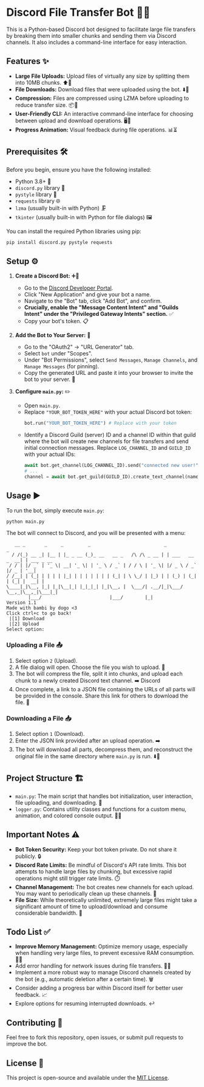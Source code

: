 # Discord File Transfer Bot 🤖📂

This is a Python-based Discord bot designed to facilitate large file transfers by breaking them into smaller chunks and sending them via Discord channels. It also includes a command-line interface for easy interaction.

## Features ✨

* **Large File Uploads:** Upload files of virtually any size by splitting them into 10MB chunks. ⬆️📁
* **File Downloads:** Download files that were uploaded using the bot. ⬇️💾
* **Compression:** Files are compressed using LZMA before uploading to reduce transfer size. 📦💨
* **User-Friendly CLI:** An interactive command-line interface for choosing between upload and download operations. 🖥️💬
* **Progress Animation:** Visual feedback during file operations. 📊⏳

## Prerequisites 🛠️

Before you begin, ensure you have the following installed:

* Python 3.8+ 🐍
* `discord.py` library 🤖
* `pystyle` library 🎨
* `requests` library 🌐
* `lzma` (usually built-in with Python) 🗜️
* `tkinter` (usually built-in with Python for file dialogs) 🖼️

You can install the required Python libraries using pip:

```bash
pip install discord.py pystyle requests
````

## Setup ⚙️

1.  **Create a Discord Bot:** ➕🤖

      * Go to the [Discord Developer Portal](https://discord.com/developers/applications).
      * Click "New Application" and give your bot a name.
      * Navigate to the "Bot" tab, click "Add Bot", and confirm.
      * **Crucially, enable the "Message Content Intent" and "Guilds Intent" under the "Privileged Gateway Intents" section.** ✅
      * Copy your bot's token. 📋

2.  **Add the Bot to Your Server:** 🤝

      * Go to the "OAuth2" -\> "URL Generator" tab.
      * Select `bot` under "Scopes".
      * Under "Bot Permissions", select `Send Messages`, `Manage Channels`, and `Manage Messages` (for pinning).
      * Copy the generated URL and paste it into your browser to invite the bot to your server. 🔗

3.  **Configure `main.py`:** ✏️

      * Open `main.py`.
      * Replace `"YOUR_BOT_TOKEN_HERE"` with your actual Discord bot token:
        ```python
        bot.run("YOUR_BOT_TOKEN_HERE") # Replace with your token
        ```
      * Identify a Discord Guild (server) ID and a channel ID within that guild where the bot will create new channels for file transfers and send initial connection messages. Replace `LOG_CHANNEL_ID` and `GUILD_ID` with your actual IDs:
        ```python
        await bot.get_channel(LOG_CHANNEL_ID).send("connected new user!") # Your channel ID for connection messages
        # ...
        channel = await bot.get_guild(GUILD_ID).create_text_channel(name) # Your guild ID for creating channels
        ```

## Usage ▶️

To run the bot, simply execute `main.py`:

```bash
python main.py
```

The bot will connect to Discord, and you will be presented with a menu:

```
   __ _       _     _         _                           _                 _           
  / /(_) __ _| |__ | |_ _ __ (_)_ __   __ _   /\ /\ _ __ | | ___   __ _  __| | ___ _ __ 
 / / | |/ _` | '_ \| __| '_ \| | '_ \ / _` | / / \ | '_ \| |/ _ \ / _` |/ _ | '__|
/ /__| | (_| | | | | |_| | | | | | | | (_| | \ \_/ | |_) | | (_) | (_| | (_| |  __| |   
\____|_|\__, |_| |_|\__|_| |_|_|_| |_|\__, |  \___/| .__/|_|\___/ \__,_|\__,_|\___|_|   
        |___/                         |___/        |_|                                                                                           
Version 1.1                                                                                                                       
Made with bambi by dogo <3
Click ctrl+c to go back!
 |[1] Download
 |[2] Upload
Select option:
```

### Uploading a File 📤

1.  Select option `2` (Upload).
2.  A file dialog will open. Choose the file you wish to upload. 📂
3.  The bot will compress the file, split it into chunks, and upload each chunk to a newly created Discord text channel. ➡️ Discord
4.  Once complete, a link to a JSON file containing the URLs of all parts will be provided in the console. Share this link for others to download the file. 🔗

### Downloading a File 📥

1.  Select option `1` (Download).
2.  Enter the JSON link provided after an upload operation. ➡️
3.  The bot will download all parts, decompress them, and reconstruct the original file in the same directory where `main.py` is run. ⬇️💾

## Project Structure 🏗️

  * `main.py`: The main script that handles bot initialization, user interaction, file uploading, and downloading. 🚀
  * `logger.py`: Contains utility classes and functions for a custom menu, animation, and colored console output. 📝✨

## Important Notes ⚠️

  * **Bot Token Security:** Keep your bot token private. Do not share it publicly. 🔒
  * **Discord Rate Limits:** Be mindful of Discord's API rate limits. This bot attempts to handle large files by chunking, but excessive rapid operations might still trigger rate limits. ⏱️
  * **Channel Management:** The bot creates new channels for each upload. You may want to periodically clean up these channels. 🧹
  * **File Size:** While theoretically unlimited, extremely large files might take a significant amount of time to upload/download and consume considerable bandwidth. 🐢

## Todo List ✅

  * **Improve Memory Management:** Optimize memory usage, especially when handling very large files, to prevent excessive RAM consumption. 🧠💡
  * Add error handling for network issues during file transfers. 🚫🌐
  * Implement a more robust way to manage Discord channels created by the bot (e.g., automatic deletion after a certain time). 🗑️
  * Consider adding a progress bar within Discord itself for better user feedback. 📈
  * Explore options for resuming interrupted downloads. ↩️

## Contributing 🤝

Feel free to fork this repository, open issues, or submit pull requests to improve the bot.

## License 📄

This project is open-source and available under the [MIT License](https://www.google.com/search?q=LICENSE).
